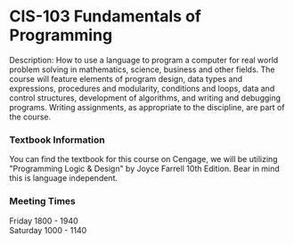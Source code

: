 # CIS-103 Fundamentals of Programming 

Description: How to use a language to program a computer for real world problem solving in mathematics, science, business and other fields. The course will feature elements of program design, data types and expressions, procedures and modularity, conditions and loops, data and control structures, development of algorithms, and writing and debugging programs. Writing assignments, as appropriate to the discipline, are part of the course.

### Textbook Information

You can find the textbook for this course on Cengage, we will be utilizing "Programming Logic & Design" by Joyce Farrell 10th Edition. Bear in mind this is language independent. 

### Meeting Times
Friday 1800 - 1940  
Saturday 1000 - 1140





